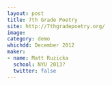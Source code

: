 ```yaml
---
layout: post
title: 7th Grade Poetry
site: http://7thgradepoetry.org/
image:
category: demo 
whichdd: December 2012
maker:
- name: Matt Ruzicka
  school: NYU 2013?
  twitter: false
---
```


